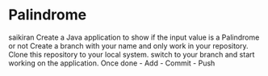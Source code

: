# Palindrome
saikiran
Create a Java application to show if the input value is a Palindrome or not
Create a branch with your name and only work in your repository.
Clone this repository to your local system.
switch to your branch and start working on the application.
Once done - Add - Commit - Push
